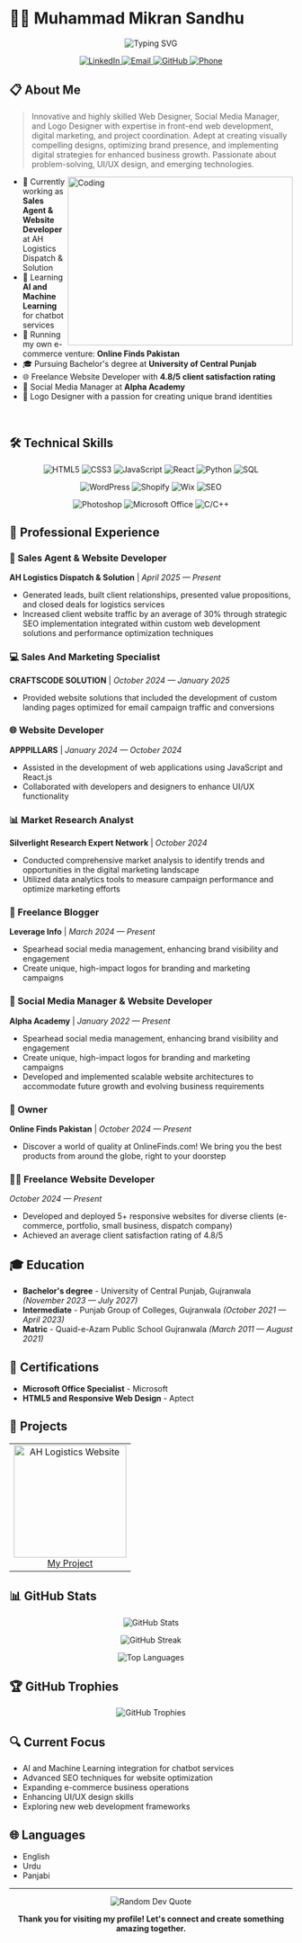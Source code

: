 # 👨‍💻 Muhammad Mikran Sandhu

<p align="center">
  <img src="https://readme-typing-svg.herokuapp.com?font=Fira+Code&size=25&duration=3000&pause=1000&color=2ECC71&center=true&vCenter=true&width=600&lines=Web+Designer;Social+Media+Manager;Logo+Designer;Front-End+Developer;UI%2FUX+Enthusiast" alt="Typing SVG" />
</p>

<div align="center">
  <a href="https://www.linkedin.com/in/m-mikran-sandhu/">
    <img src="https://img.shields.io/badge/LinkedIn-0077B5?style=for-the-badge&logo=linkedin&logoColor=white" alt="LinkedIn" />
  </a>
  <a href="mailto:sandhumikran@gmail.com">
    <img src="https://img.shields.io/badge/Email-D14836?style=for-the-badge&logo=gmail&logoColor=white" alt="Email" />
  </a>
  <a href="https://github.com/M-Mikran-Sandhu">
    <img src="https://img.shields.io/badge/GitHub-100000?style=for-the-badge&logo=github&logoColor=white" alt="GitHub" />
  </a>
  <a href="tel:+923217112944">
    <img src="https://img.shields.io/badge/Phone-2CA5E0?style=for-the-badge&logo=phone&logoColor=white" alt="Phone" />
  </a>
</div>

## 📋 About Me

> Innovative and highly skilled Web Designer, Social Media Manager, and Logo Designer with expertise in front-end web development, digital marketing, and project coordination. Adept at creating visually compelling designs, optimizing brand presence, and implementing digital strategies for enhanced business growth. Passionate about problem-solving, UI/UX design, and emerging technologies.

<img align="right" alt="Coding" width="400" height="300" src="https://cdn.dribbble.com/users/1162077/screenshots/3848914/programmer.gif">

- 🔭 Currently working as **Sales Agent & Website Developer** at AH Logistics Dispatch & Solution
- 🌱 Learning **AI and Machine Learning** for chatbot services
- 💼 Running my own e-commerce venture: **Online Finds Pakistan**
- 🎓 Pursuing Bachelor's degree at **University of Central Punjab**
- 🌐 Freelance Website Developer with **4.8/5 client satisfaction rating**
- 📱 Social Media Manager at **Alpha Academy**
- 🎨 Logo Designer with a passion for creating unique brand identities

<br clear="right">

## 🛠️ Technical Skills

<p align="center">
  <img src="https://img.shields.io/badge/HTML5-E34F26?style=for-the-badge&logo=html5&logoColor=white" alt="HTML5" />
  <img src="https://img.shields.io/badge/CSS3-1572B6?style=for-the-badge&logo=css3&logoColor=white" alt="CSS3" />
  <img src="https://img.shields.io/badge/JavaScript-F7DF1E?style=for-the-badge&logo=javascript&logoColor=black" alt="JavaScript" />
  <img src="https://img.shields.io/badge/React-20232A?style=for-the-badge&logo=react&logoColor=61DAFB" alt="React" />
  <img src="https://img.shields.io/badge/Python-3776AB?style=for-the-badge&logo=python&logoColor=white" alt="Python" />
  <img src="https://img.shields.io/badge/SQL-4479A1?style=for-the-badge&logo=mysql&logoColor=white" alt="SQL" />
</p>

<p align="center">
  <img src="https://img.shields.io/badge/WordPress-21759B?style=for-the-badge&logo=wordpress&logoColor=white" alt="WordPress" />
  <img src="https://img.shields.io/badge/Shopify-7AB55C?style=for-the-badge&logo=shopify&logoColor=white" alt="Shopify" />
  <img src="https://img.shields.io/badge/Wix-0C6EFC?style=for-the-badge&logo=wix&logoColor=white" alt="Wix" />
  <img src="https://img.shields.io/badge/SEO-47A248?style=for-the-badge&logo=google&logoColor=white" alt="SEO" />
</p>

<p align="center">
  <img src="https://img.shields.io/badge/Adobe_Photoshop-31A8FF?style=for-the-badge&logo=adobe-photoshop&logoColor=white" alt="Photoshop" />
  <img src="https://img.shields.io/badge/Microsoft_Office-D83B01?style=for-the-badge&logo=microsoft-office&logoColor=white" alt="Microsoft Office" />
  <img src="https://img.shields.io/badge/C_C++-00599C?style=for-the-badge&logo=c%2B%2B&logoColor=white" alt="C/C++" />
</p>

## 💼 Professional Experience

### 🚀 Sales Agent & Website Developer
**AH Logistics Dispatch & Solution** | *April 2025 — Present*

- Generated leads, built client relationships, presented value propositions, and closed deals for logistics services
- Increased client website traffic by an average of 30% through strategic SEO implementation integrated within custom web development solutions and performance optimization techniques

### 💻 Sales And Marketing Specialist
**CRAFTSCODE SOLUTION** | *October 2024 — January 2025*

- Provided website solutions that included the development of custom landing pages optimized for email campaign traffic and conversions

### 🌐 Website Developer
**APPPILLARS** | *January 2024 — October 2024*

- Assisted in the development of web applications using JavaScript and React.js
- Collaborated with developers and designers to enhance UI/UX functionality

### 📊 Market Research Analyst
**Silverlight Research Expert Network** | *October 2024*

- Conducted comprehensive market analysis to identify trends and opportunities in the digital marketing landscape
- Utilized data analytics tools to measure campaign performance and optimize marketing efforts

### 📝 Freelance Blogger
**Leverage Info** | *March 2024 — Present*

- Spearhead social media management, enhancing brand visibility and engagement
- Create unique, high-impact logos for branding and marketing campaigns

### 🏫 Social Media Manager & Website Developer
**Alpha Academy** | *January 2022 — Present*

- Spearhead social media management, enhancing brand visibility and engagement
- Create unique, high-impact logos for branding and marketing campaigns
- Developed and implemented scalable website architectures to accommodate future growth and evolving business requirements

### 🛒 Owner
**Online Finds Pakistan** | *October 2024 — Present*

- Discover a world of quality at OnlineFinds.com! We bring you the best products from around the globe, right to your doorstep

### 👨‍💻 Freelance Website Developer
*October 2024 — Present*

- Developed and deployed 5+ responsive websites for diverse clients (e-commerce, portfolio, small business, dispatch company)
- Achieved an average client satisfaction rating of 4.8/5

## 🎓 Education

- **Bachelor's degree** - University of Central Punjab, Gujranwala *(November 2023 — July 2027)*
- **Intermediate** - Punjab Group of Colleges, Gujranwala *(October 2021 — April 2023)*
- **Matric** - Quaid-e-Azam Public School Gujranwala *(March 2011 — August 2021)*

## 📜 Certifications

- **Microsoft Office Specialist** - Microsoft
- **HTML5 and Responsive Web Design** - Aptect

## 🌟 Projects

<table>
  <tr>
    <td align="center">
      <a href="https://muhammedmikransandhu.netlify.app/project">
        <img src="https://i.pinimg.com/736x/f6/3f/4c/f63f4c2b21694578d39deaae47c73f4c.jpg" width="200" alt="AH Logistics Website" />
        <br>
        My Project
      </a>
    </td>
  </tr>
</table>

## 📊 GitHub Stats

<p align="center">
  <img src="https://github-readme-stats.vercel.app/api?username=M-Mikran-Sandhu&theme=dark&hide_border=false&include_all_commits=true&count_private=true" alt="GitHub Stats" />
</p>
<p align="center">
  <img src="https://github-readme-streak-stats.herokuapp.com/?user=M-Mikran-Sandhu&theme=dark&hide_border=false" alt="GitHub Streak" />
</p>
<p align="center">
  <img src="https://github-readme-stats.vercel.app/api/top-langs/?username=M-Mikran-Sandhu&theme=dark&hide_border=false&include_all_commits=true&count_private=true&layout=compact" alt="Top Languages" />
</p>

## 🏆 GitHub Trophies

<p align="center">
  <img src="https://github-profile-trophy.vercel.app/?username=M-Mikran-Sandhu&theme=radical&no-frame=false&no-bg=false&margin-w=4" alt="GitHub Trophies" />
</p>

## 🔍 Current Focus

- AI and Machine Learning integration for chatbot services
- Advanced SEO techniques for website optimization
- Expanding e-commerce business operations
- Enhancing UI/UX design skills
- Exploring new web development frameworks

## 🌐 Languages

- English
- Urdu
- Panjabi

---

<p align="center">
  <img src="https://quotes-github-readme.vercel.app/api?type=horizontal&theme=radical" alt="Random Dev Quote" />
</p>

 

<p align="center">
  <b>Thank you for visiting my profile! Let's connect and create something amazing together.</b>
</p>

<!-- 
Note: To use this README for your GitHub profile:
1. Create a new repository with your username as the repository name (M-Mikran-Sandhu)
2. Add this file as README.md
3. GitHub will automatically display it on your profile page
-->
